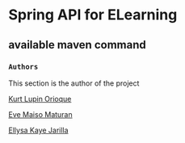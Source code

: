 # Spring API for ELearning

## available maven command

### `Authors`
This section is the author of the project

[Kurt Lupin Orioque](https://www.facebook.com/kurtlupin.orioque/)

[Eve Maiso Maturan](https://www.facebook.com/eve.maisomaturan/)

[Ellysa Kaye Jarilla](https://www.facebook.com/silly.elly2121/)

